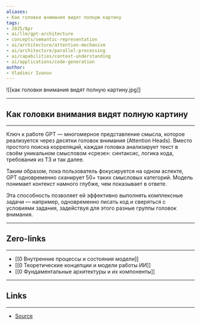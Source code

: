 ```yaml
---
aliases: 
- Как головки внимания видят полную картину 
tags:
- 2025/Apr
- ai/llm/gpt-architecture
- concepts/semantic-representation
- ai/architecture/attention-mechanism
- ai/architecture/parallel-processing
- ai/capabilities/context-understanding
- ai/applications/code-generation
author:
- Vladimir Ivanov
---
```

![[как головки внимания видят полную картину.jpg]]

-----
##  Как головки внимания видят полную картину 
-----
Ключ к работе GPT — многомерное представление смысла, которое реализуется через десятки головок внимания (Attention Heads). Вместо простого поиска корреляций, каждая головка анализирует текст в своём уникальном смысловом «срезе»: синтаксис, логика кода, требования из ТЗ и так далее.

Таким образом, пока пользователь фокусируется на одном аспекте, GPT одновременно сканирует 50+ таких смысловых категорий. Модель понимает контекст намного глубже, чем показывает в ответе. 

Эта способность позволяет ей эффективно выполнять комплексные задачи — например, одновременно писать код и сверяться с условиями задания, задействуя для этого разные группы головок внимания.

---
## Zero-links
---
- [[0 Внутренние процессы и состояния модели]]
- [[0 Теоретические концепции и модели работы ИИ]]
- [[0 Фундаментальные архитектуры и их компоненты]]

---
## Links
---
- [Source](https://t.me/turboproject/1610)